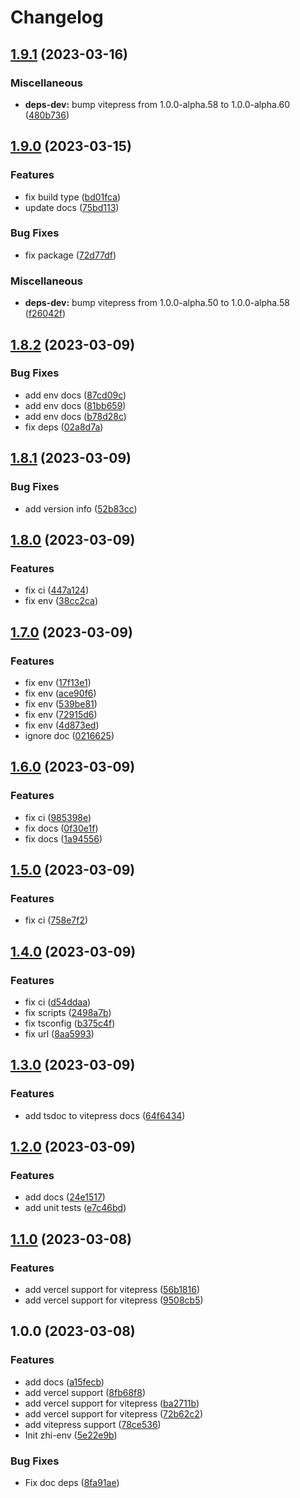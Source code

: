 # Changelog

## [1.9.1](https://github.com/terwer/zhi-env/compare/v1.9.0...v1.9.1) (2023-03-16)


### Miscellaneous

* **deps-dev:** bump vitepress from 1.0.0-alpha.58 to 1.0.0-alpha.60 ([480b736](https://github.com/terwer/zhi-env/commit/480b7367d2f90e2ff4bc0ad37abfb0700e7d4961))

## [1.9.0](https://github.com/terwer/zhi-env/compare/v1.8.2...v1.9.0) (2023-03-15)


### Features

* fix build type ([bd01fca](https://github.com/terwer/zhi-env/commit/bd01fca076957dfb253eda222c882a6dca50c30a))
* update docs ([75bd113](https://github.com/terwer/zhi-env/commit/75bd1134f306138ca1689bf9d1aab8ec15dd0d7c))


### Bug Fixes

* fix package ([72d77df](https://github.com/terwer/zhi-env/commit/72d77dfc76ceb0c42991942064a004f895763ea3))


### Miscellaneous

* **deps-dev:** bump vitepress from 1.0.0-alpha.50 to 1.0.0-alpha.58 ([f26042f](https://github.com/terwer/zhi-env/commit/f26042fed534e3ce7bae2837927f5ef45d958382))

## [1.8.2](https://github.com/terwer/zhi-env/compare/v1.8.1...v1.8.2) (2023-03-09)

### Bug Fixes

- add env docs ([87cd09c](https://github.com/terwer/zhi-env/commit/87cd09cba9efb0322349b7202e6e4dfa31c57be7))
- add env docs ([81bb659](https://github.com/terwer/zhi-env/commit/81bb6590e09e57f594937e7bee31d4197adbd0bb))
- add env docs ([b78d28c](https://github.com/terwer/zhi-env/commit/b78d28c9dec877fe503a0a83d1e7bfe879af39ae))
- fix deps ([02a8d7a](https://github.com/terwer/zhi-env/commit/02a8d7a37f7c3edd46df72dcadb5f198eebdbd76))

## [1.8.1](https://github.com/terwer/zhi-env/compare/v1.8.0...v1.8.1) (2023-03-09)

### Bug Fixes

- add version info ([52b83cc](https://github.com/terwer/zhi-env/commit/52b83ccacf7ffd426dd9789810c744df3510fac4))

## [1.8.0](https://github.com/terwer/zhi-env/compare/v1.7.0...v1.8.0) (2023-03-09)

### Features

- fix ci ([447a124](https://github.com/terwer/zhi-env/commit/447a124e26348904cbb8b68b80be2d1829bc2a6a))
- fix env ([38cc2ca](https://github.com/terwer/zhi-env/commit/38cc2ca69ffa166682746254d86470d0f2073fc9))

## [1.7.0](https://github.com/terwer/zhi-env/compare/v1.6.0...v1.7.0) (2023-03-09)

### Features

- fix env ([17f13e1](https://github.com/terwer/zhi-env/commit/17f13e1c093037a82d3fd35dcc9c4490b5d3a781))
- fix env ([ace90f6](https://github.com/terwer/zhi-env/commit/ace90f6b55516778e8a15a1c933e2a3be15dcae2))
- fix env ([539be81](https://github.com/terwer/zhi-env/commit/539be81a3bb94a47c87128c770f60f9858384f94))
- fix env ([72915d6](https://github.com/terwer/zhi-env/commit/72915d60d5938e319e17070fa533349538b7bae4))
- fix env ([4d873ed](https://github.com/terwer/zhi-env/commit/4d873ed491ce97ae36e59c68980bb11f4ca4cbd5))
- ignore doc ([0216625](https://github.com/terwer/zhi-env/commit/02166255f7ca6f374e3a0a148e8568b132cdf249))

## [1.6.0](https://github.com/terwer/zhi-env/compare/v1.5.0...v1.6.0) (2023-03-09)

### Features

- fix ci ([985398e](https://github.com/terwer/zhi-env/commit/985398e09a244973e8751eb433b1ca5fb0a94387))
- fix docs ([0f30e1f](https://github.com/terwer/zhi-env/commit/0f30e1fcdca8da4b42304b42d7906e7c9604a88f))
- fix docs ([1a94556](https://github.com/terwer/zhi-env/commit/1a94556167b95379dac7e50cef0f4abe37c3258f))

## [1.5.0](https://github.com/terwer/zhi-env/compare/v1.4.0...v1.5.0) (2023-03-09)

### Features

- fix ci ([758e7f2](https://github.com/terwer/zhi-env/commit/758e7f27ca896b3fd8a4c0d3640c810a1bfbd8cf))

## [1.4.0](https://github.com/terwer/zhi-env/compare/v1.3.0...v1.4.0) (2023-03-09)

### Features

- fix ci ([d54ddaa](https://github.com/terwer/zhi-env/commit/d54ddaa6c8f063ae94ce648bd6d333f11f81f664))
- fix scripts ([2498a7b](https://github.com/terwer/zhi-env/commit/2498a7b60a20f916ea8d077a7989e4255e79f1c6))
- fix tsconfig ([b375c4f](https://github.com/terwer/zhi-env/commit/b375c4fce9a81091cb755b130bcbd19f2c8f4e6f))
- fix url ([8aa5993](https://github.com/terwer/zhi-env/commit/8aa59935a2dc018d7971493cd206cefd8c593ded))

## [1.3.0](https://github.com/terwer/zhi-env/compare/v1.2.0...v1.3.0) (2023-03-09)

### Features

- add tsdoc to vitepress docs ([64f6434](https://github.com/terwer/zhi-env/commit/64f64348222e9578beb9c25a61c45dd663fd6153))

## [1.2.0](https://github.com/terwer/zhi-env/compare/v1.1.0...v1.2.0) (2023-03-09)

### Features

- add docs ([24e1517](https://github.com/terwer/zhi-env/commit/24e1517f85add085c5a21d1ae4ad1c1946ee32cb))
- add unit tests ([e7c46bd](https://github.com/terwer/zhi-env/commit/e7c46bd69e0c187be3260ed2e02a0eb48208f07e))

## [1.1.0](https://github.com/terwer/zhi-env/compare/v1.0.0...v1.1.0) (2023-03-08)

### Features

- add vercel support for vitepress ([56b1816](https://github.com/terwer/zhi-env/commit/56b1816c6f7b802cb8d92f75b7860dfe6bf85b09))
- add vercel support for vitepress ([9508cb5](https://github.com/terwer/zhi-env/commit/9508cb5ec3c9d80ef0f89d6b5e7b725cc7d6c680))

## 1.0.0 (2023-03-08)

### Features

- add docs ([a15fecb](https://github.com/terwer/zhi-env/commit/a15fecbcc63741b8485c8a5eb86193d046c4ee3b))
- add vercel support ([8fb68f8](https://github.com/terwer/zhi-env/commit/8fb68f8b7cbc22ded6b552e7f6e13946b0dae8ab))
- add vercel support for vitepress ([ba2711b](https://github.com/terwer/zhi-env/commit/ba2711b821bb6a1d3ff5664ff3b60e276eb0e768))
- add vercel support for vitepress ([72b62c2](https://github.com/terwer/zhi-env/commit/72b62c2f06afd30c767bf954480dbd25305b6a22))
- add vitepress support ([78ce536](https://github.com/terwer/zhi-env/commit/78ce536bb99795b4c869962d3f1ffad180225599))
- Init zhi-env ([5e22e9b](https://github.com/terwer/zhi-env/commit/5e22e9b06e779099769cc5d15a9262d15f2303a3))

### Bug Fixes

- Fix doc deps ([8fa91ae](https://github.com/terwer/zhi-env/commit/8fa91ae0eae2944f6acd079be388582ded67d4ce))
